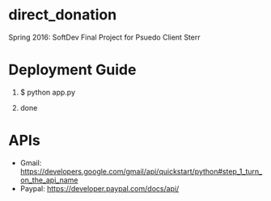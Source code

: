 # direct_donation
Spring 2016: SoftDev Final Project for Psuedo Client Sterr

# Deployment Guide

1) $ python app.py

2) done

# APIs
* Gmail: https://developers.google.com/gmail/api/quickstart/python#step_1_turn_on_the_api_name
* Paypal: https://developer.paypal.com/docs/api/
